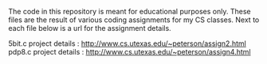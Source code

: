 The code in this repository is meant for educational purposes only. These files are the result of various coding assignments for my CS classes. Next to each file below is a url for the assignment details.

5bit.c project details : http://www.cs.utexas.edu/~peterson/assign2.html
pdp8.c project details : http://www.cs.utexas.edu/~peterson/assign4.html
